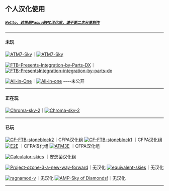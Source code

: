 ## 个人汉化使用 

##### [`Hello，这里是Pasuu的MC汉化库，请不要二次分享制作`](https://github.com/Pasuu-Mc/.github/blob/main/LICENSE)
---------------------------------------------------------------------------------------------------------------


#### 未玩

[![ATM7-Sky](https://img.shields.io/badge/CurseForge-AlltheMods7%20TotheSky%201.18.2-9F5F9F)](https://www.curseforge.com/minecraft/modpacks/all-the-mods-7-to-the-sky)｜[![ATM7-Sky](https://img.shields.io/badge/汉化GitHub-AlltheMods7%20TotheSky%201.2.3-9F5F9F)](https://github.com/Pasuu-Mc/ATM7-Sky-quest-CN/releases)

[![FTB-Presents-Integration-by-Parts-DX](https://img.shields.io/badge/FTB-PresentsIntegration%20byPartsDX%201.16.5-9F5F9F)](https://feed-the-beast.com/modpacks/107-ftb-presents-integration-by-parts-dx)｜[![FTB-PresentsIntegration-integration-by-parts-dx](https://img.shields.io/badge/汉化GitHub-PresentsIntegration%20byPartsDX%201.6.0-9F5F9F)](https://github.com/Pasuu-Mc/FTB-Presents-Integration-by-Parts-DX-CN)

[![All-in-One](https://img.shields.io/badge/CurseForge-All%20in%20one%201.16.5-9F5F9F)](https://www.curseforge.com/minecraft/modpacks/all-in-one-modded-one-block)｜[![All-in-one](https://img.shields.io/badge/汉化GitHub-All%20in%20one%201.5.3-9F5F9F)](https://github.com/Pasuu-Mc/All-in-One-quest-CN) ----未公开

---------------------------------------------------------------------------------------------------------------




#### 正在玩

[![Chroma-sky-2](https://img.shields.io/badge/CurseForge-Chroma%20Sky2%201.16.5-T6452)](https://www.curseforge.com/minecraft/modpacks/chroma-sky-2)｜[![Chroma-sky-2](https://img.shields.io/badge/汉化GitHub-Chroma%20Sky2%201.0.9-T6452)](https://github.com/Pasuu-Mc/Chroma-sky-2-quest-CN/releases/tag/Chroma-sky-2-quest-CN)


---------------------------------------------------------------------------------------------------------------


#### 已玩
    
[![CF-FTB-stoneblock2](https://img.shields.io/badge/CF%20FTB%20石头世界2%201.12.2-f80)](https://www.curseforge.com/minecraft/modpacks/ftb-presents-stoneblock-2)｜CFPA汉化组
[![CF-FTB-stoneblock1](https://img.shields.io/badge/CF%20FTB%20石头世界1%201.12.2-f80)](https://www.curseforge.com/minecraft/modpacks/stoneblock)  ｜CFPA汉化组  
[![E2E](https://img.shields.io/badge/Curseforge%20E2E%201.12.2-f80)](https://www.curseforge.com/minecraft/modpacks/enigmatica2expert)  ｜CFPA汉化组
[![ATM3E](https://img.shields.io/badge/Curseforge%20ATM3E%201.12.2-f80)](https://www.curseforge.com/minecraft/modpacks/all-the-mods-3-expert)  ｜CFPA汉化组


[![Calculator-skies](https://img.shields.io/badge/Curseforge%20Calculator%20skies%201.12.2-f03c15)](https://www.curseforge.com/minecraft/modpacks/calculator-skies) ｜安逸菌汉化组


[![Project-ozone-3-a-new-way-forward](https://img.shields.io/badge/Curseforge%20臭氧3%201.12.2-545454)](https://www.curseforge.com/minecraft/modpacks/project-ozone-3-a-new-way-forward)｜无汉化
[![equivalent-skies](https://img.shields.io/badge/Curseforge%20等价空岛%201.12.2-545454)](https://www.curseforge.com/minecraft/modpacks/equivalent-skies)｜无汉化

[![ragnamod-v](https://img.shields.io/badge/Curseforge%20诸神黄昏5%201.12.2-545454)](https://www.curseforge.com/minecraft/modpacks/ragnamod-v)｜无汉化
[![AMP-Sky of Diamonds!](https://img.shields.io/badge/Curseforge%20AMP%20钻石空岛%201.12.2-545454)](https://www.curseforge.com/minecraft/modpacks/awakening-sky-of-diamonds)｜无汉化


---------------------------------------------------------------------------------------------------------------


